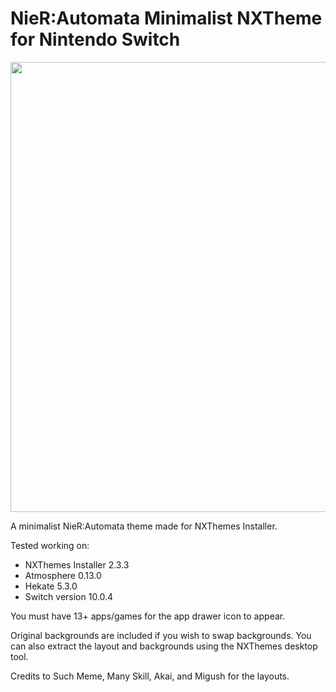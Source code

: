 # NieR:Automata Minimalist NXTheme for Nintendo Switch

<img src="https://github.com/kmnthecoder/Persona-5-Clock-Face/blob/master/demo/persona-5-face-demo.gif" width="1280" height="720">


A minimalist NieR:Automata theme made for NXThemes Installer.

Tested working on:
- NXThemes Installer 2.3.3
- Atmosphere 0.13.0
- Hekate 5.3.0
- Switch version 10.0.4

You must have 13+ apps/games for the app drawer icon to appear.

Original backgrounds are included if you wish to swap backgrounds. You can also extract the layout and backgrounds using the NXThemes desktop tool.

Credits to Such Meme, Many Skill, Akai, and Migush for the layouts.
